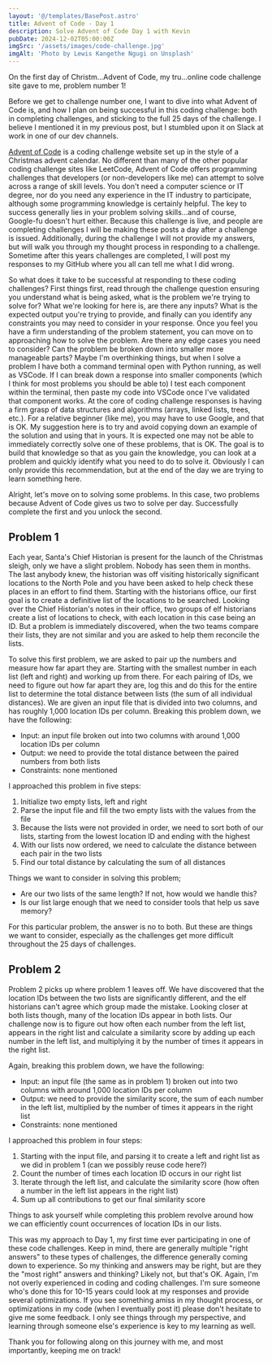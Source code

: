 ```yaml
---
layout: '@/templates/BasePost.astro'
title: Advent of Code - Day 1
description: Solve Advent of Code Day 1 with Kevin
pubDate: 2024-12-02T05:00:00Z
imgSrc: '/assets/images/code-challenge.jpg'
imgAlt: 'Photo by Lewis Kangethe Ngugi on Unsplash'
---
```


On the first day of Christm...Advent of Code, my tru...online code challenge site gave to me, problem number 1!

Before we get to challenge number one, I want to dive into what Advent of Code is, and how I plan on being successful in this coding challenge: both
in completing challenges, and sticking to the full 25 days of the challenge. I believe I mentioned it in my previous post, but I stumbled upon it on Slack at work in one of our dev channels.

[Advent of Code](https://adventofcode.com/2024/about) is a coding challenge website set up in the style of a Christmas advent calendar. No different than many of the other popular coding challenge sites like LeetCode, Advent of Code offers programming challenges that developers (or non-developers like me) can attempt to solve across a range of skill levels. You don't need a computer science or IT degree, nor do you need any experience in the IT industry to participate, although some programming knowledge is certainly helpful. The key to success generally lies in your problem solving skills...and of course, Google-fu doesn't hurt either. Because this challenge is live, and people are completing challenges I will be making these posts a day after a challenge is issued. Additionally, during the challenge I will not provide my answers, but will walk you through my thought process in responding to a challenge. Sometime after this years challenges are completed, I will post my responses to my GitHub where you all can tell me what I did wrong.

So what does it take to be successful at responding to these coding challenges? First things first, read through the challenge question ensuring you understand what is being asked, what is the problem we're trying to solve for? What we're looking for here is, are there any inputs? What is the expected output you're trying to provide, and finally can you identify any constraints you may need to consider in your response. Once you feel you have a firm understanding of the problem statement, you can move on to approaching how to solve the problem. Are there any edge cases you need to consider? Can the problem be broken down into smaller more manageable parts? Maybe I'm overthinking things, but when I solve a problem I have both a command terminal open with Python running, as well as VSCode. If I can break down a response into smaller components (which I think for most problems you should be able to) I test each component within the terminal, then paste my code into VSCode once I've validated that component works. At the core of coding challenge responses is having a firm grasp of data structures and algorithms (arrays, linked lists, trees, etc.). For a relative beginner (like me), you may have to use Google, and that is OK. My suggestion here is to try and avoid copying down an example of the solution and using that in yours. It is expected one may not be able to immediately correctly solve one of these problems, that is OK. The goal is to build that knowledge so that as you gain the knowledge, you can look at a problem and quickly identify what you need to do to solve it. Obviously I can only provide this recommendation, but at the end of the day we are trying to learn something here.

Alright, let's move on to solving some problems. In this case, two problems because Advent of Code gives us two to solve per day. Successfully complete the first and you unlock the second.

## Problem 1
Each year, Santa's Chief Historian is present for the launch of the Christmas sleigh, only we have a slight problem. Nobody has seen them in months. The last anybody knew, the historian was off visiting historically significant locations to the North Pole and you have been asked to help check these places in an effort to find them. Starting with the historians office, our first goal is to create a definitive list of the locations to be searched. Looking over the Chief Historian's notes in their office, two groups of elf historians create a list of locations to check, with each location in this case being an ID. But a problem is immediately discovered, when the two teams compare their lists, they are not similar and you are asked to help them reconcile the lists.

To solve this first problem, we are asked to pair up the numbers and measure how far apart they are. Starting with the smallest number in each list (left and right) and working up from there. For each pairing of IDs, we need to figure out how far apart they are, log this and do this for the entire list to determine the total distance between lists (the sum of all individual distances). We are given an input file that is divided into two columns, and has roughly 1,000 location IDs per column. Breaking this problem down, we have the following:
- Input: an input file broken out into two columns with around 1,000 location IDs per column
- Output: we need to provide the total distance between the paired numbers from both lists
- Constraints: none mentioned

I approached this problem in five steps:
1. Initialize two empty lists, left and right
2. Parse the input file and fill the two empty lists with the values from the file
3. Because the lists were not provided in order, we need to sort both of our lists, starting from the lowest location ID and ending with the highest
4. With our lists now ordered, we need to calculate the distance between each pair in the two lists
5. Find our total distance by calculating the sum of all distances

Things we want to consider in solving this problem;
- Are our two lists of the same length? If not, how would we handle this?
- Is our list large enough that we need to consider tools that help us save memory?

For this particular problem, the answer is no to both. But these are things we want to consider, especially as the challenges get more difficult throughout the 25 days of challenges.

## Problem 2
Problem 2 picks up where problem 1 leaves off. We have discovered that the location IDs between the two lists are significantly different, and the elf historians can't agree which group made the mistake. Looking closer at both lists though, many of the location IDs appear in both lists. Our challenge now is to figure out how often each number from the left list, appears in the right list and calculate a similarity score by adding up each number in the left list, and multiplying it by the number of times it appears in the right list.

Again, breaking this problem down, we have the following:
- Input: an input file (the same as in problem 1) broken out into two columns with around 1,000 location IDs per column
- Output: we need to provide the similarity score, the sum of each number in the left list, multiplied by the number of times it appears in the right list
- Constraints: none mentioned

I approached this problem in four steps:
1. Starting with the input file, and parsing it to create a left and right list as we did in problem 1 (can we possibly reuse code here?)
2. Count the number of times each location ID occurs in our right list
3. Iterate through the left list, and calculate the similarity score (how often a number in the left list appears in the right list)
4. Sum up all contributions to get our final similarity score

Things to ask yourself while completing this problem revolve around how we can efficiently count occurrences of location IDs in our lists.

This was my approach to Day 1, my first time ever participating in one of these code challenges. Keep in mind, there are generally multiple "right answers" to these types of challenges, the difference generally coming down to experience. So my thinking and answers may be right, but are they the "most right" answers and thinking? Likely not, but that's OK. Again, I'm not overly experienced in coding and coding challenges. I'm sure someone who's done this for 10-15 years could look at my responses and provide several optimizations. If you see something amiss in my thought process, or optimizations in my code (when I eventually post it) please don't hesitate to give me some feedback. I only see things through my perspective, and learning through someone else's experience is key to my learning as well.

Thank you for following along on this journey with me, and most importantly, keeping me on track!